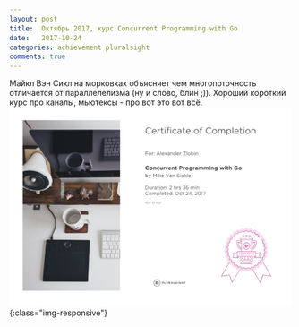 ```yaml
---
layout: post
title:  Октябрь 2017, курс Concurrent Programming with Go
date:   2017-10-24
categories: achievement pluralsight
comments: true
---
```

Майкл Вэн Сикл на морковках объясняет чем многопоточность отличается от параллелелизма (ну и слово, блин ;)). Хороший короткий курс про каналы, мьютексы - про вот это вот всё.
![Certificate of completion](/assets/img/PS4127-2.jpg){:class="img-responsive"}